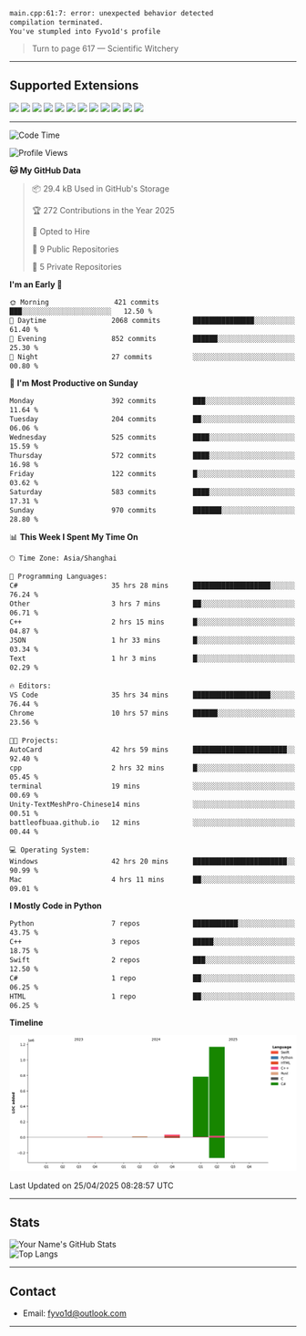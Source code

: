 ```
main.cpp:61:7: error: unexpected behavior detected
compilation terminated.
You've stumpled into Fyvo1d's profile
```

> Turn to page 617 — Scientific Witchery

---

## Supported Extensions

<p align="left">
  <img src="https://cdn.jsdelivr.net/gh/devicons/devicon/icons/cplusplus/cplusplus-original.svg" height="40" />
  <img src="https://cdn.jsdelivr.net/gh/devicons/devicon/icons/csharp/csharp-original.svg" height="40" />
  <img src="https://cdn.jsdelivr.net/gh/devicons/devicon/icons/python/python-original.svg" height="40" />
  <img src="https://cdn.jsdelivr.net/gh/devicons/devicon/icons/swift/swift-original.svg" height="40" />
  <img src="https://cdn.jsdelivr.net/gh/devicons/devicon/icons/git/git-original.svg" height="40" />
  <img src="https://cdn.jsdelivr.net/gh/devicons/devicon/icons/vscode/vscode-original.svg" height="40" />
  <img src="https://www.vulkan.org/user/themes/vulkan/images/logo/vulkan-logo.svg" height="40" />
  <img src="https://cdn.jsdelivr.net/gh/devicons/devicon/icons/opengl/opengl-original.svg" height="40" />
  <img src="https://cdn.jsdelivr.net/gh/devicons/devicon/icons/pytorch/pytorch-original.svg" height="40" />
  <img src="https://cdn.jsdelivr.net/gh/devicons/devicon/icons/unity/unity-original.svg" height="40" />
  <img src="https://cdn.jsdelivr.net/gh/devicons/devicon/icons/unrealengine/unrealengine-original.svg" height="40" />
  <img src="https://cdn.jsdelivr.net/gh/devicons/devicon/icons/cmake/cmake-original.svg" height="40" />
</p>


---

<!--START_SECTION:waka-->
![Code Time](http://img.shields.io/badge/Code%20Time-73%20hrs%208%20mins-blue)

![Profile Views](http://img.shields.io/badge/Profile%20Views-86-blue)

**🐱 My GitHub Data** 

> 📦 29.4 kB Used in GitHub's Storage 
 > 
> 🏆 272 Contributions in the Year 2025
 > 
> 💼 Opted to Hire
 > 
> 📜 9 Public Repositories 
 > 
> 🔑 5 Private Repositories 
 > 
**I'm an Early 🐤** 

```text
🌞 Morning                421 commits         ███░░░░░░░░░░░░░░░░░░░░░░   12.50 % 
🌆 Daytime                2068 commits        ███████████████░░░░░░░░░░   61.40 % 
🌃 Evening                852 commits         ██████░░░░░░░░░░░░░░░░░░░   25.30 % 
🌙 Night                  27 commits          ░░░░░░░░░░░░░░░░░░░░░░░░░   00.80 % 
```
📅 **I'm Most Productive on Sunday** 

```text
Monday                   392 commits         ███░░░░░░░░░░░░░░░░░░░░░░   11.64 % 
Tuesday                  204 commits         ██░░░░░░░░░░░░░░░░░░░░░░░   06.06 % 
Wednesday                525 commits         ████░░░░░░░░░░░░░░░░░░░░░   15.59 % 
Thursday                 572 commits         ████░░░░░░░░░░░░░░░░░░░░░   16.98 % 
Friday                   122 commits         █░░░░░░░░░░░░░░░░░░░░░░░░   03.62 % 
Saturday                 583 commits         ████░░░░░░░░░░░░░░░░░░░░░   17.31 % 
Sunday                   970 commits         ███████░░░░░░░░░░░░░░░░░░   28.80 % 
```


📊 **This Week I Spent My Time On** 

```text
🕑︎ Time Zone: Asia/Shanghai

💬 Programming Languages: 
C#                       35 hrs 28 mins      ███████████████████░░░░░░   76.24 % 
Other                    3 hrs 7 mins        ██░░░░░░░░░░░░░░░░░░░░░░░   06.71 % 
C++                      2 hrs 15 mins       █░░░░░░░░░░░░░░░░░░░░░░░░   04.87 % 
JSON                     1 hr 33 mins        █░░░░░░░░░░░░░░░░░░░░░░░░   03.34 % 
Text                     1 hr 3 mins         █░░░░░░░░░░░░░░░░░░░░░░░░   02.29 % 

🔥 Editors: 
VS Code                  35 hrs 34 mins      ███████████████████░░░░░░   76.44 % 
Chrome                   10 hrs 57 mins      ██████░░░░░░░░░░░░░░░░░░░   23.56 % 

🐱‍💻 Projects: 
AutoCard                 42 hrs 59 mins      ███████████████████████░░   92.40 % 
cpp                      2 hrs 32 mins       █░░░░░░░░░░░░░░░░░░░░░░░░   05.45 % 
terminal                 19 mins             ░░░░░░░░░░░░░░░░░░░░░░░░░   00.69 % 
Unity-TextMeshPro-Chinese14 mins             ░░░░░░░░░░░░░░░░░░░░░░░░░   00.51 % 
battleofbuaa.github.io   12 mins             ░░░░░░░░░░░░░░░░░░░░░░░░░   00.44 % 

💻 Operating System: 
Windows                  42 hrs 20 mins      ███████████████████████░░   90.99 % 
Mac                      4 hrs 11 mins       ██░░░░░░░░░░░░░░░░░░░░░░░   09.01 % 
```

**I Mostly Code in Python** 

```text
Python                   7 repos             ███████████░░░░░░░░░░░░░░   43.75 % 
C++                      3 repos             █████░░░░░░░░░░░░░░░░░░░░   18.75 % 
Swift                    2 repos             ███░░░░░░░░░░░░░░░░░░░░░░   12.50 % 
C#                       1 repo              ██░░░░░░░░░░░░░░░░░░░░░░░   06.25 % 
HTML                     1 repo              ██░░░░░░░░░░░░░░░░░░░░░░░   06.25 % 
```



**Timeline**

![Lines of Code chart](https://raw.githubusercontent.com/FyVoid/FyVoid/main/assets/bar_graph.png)


 Last Updated on 25/04/2025 08:28:57 UTC
<!--END_SECTION:waka-->

---

## Stats

![Your Name's GitHub Stats](https://github-readme-stats.vercel.app/api?username=fyvoid&show_icons=true&theme=tokyonight)  
![Top Langs](https://github-readme-stats.vercel.app/api/top-langs/?username=fyvoid&layout=compact&theme=tokyonight)

---

## Contact

- Email: [fyvo1d@outlook.com](fyvo1d@outlook.com)  

---
